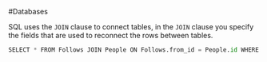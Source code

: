 #Databases 

SQL uses the `JOIN` clause to connect tables, in the `JOIN` clause you specify the fields that are used to reconnect the rows between tables.
```python
SELECT * FROM Follows JOIN People ON Follows.from_id = People.id WHERE People.id = 1
```

